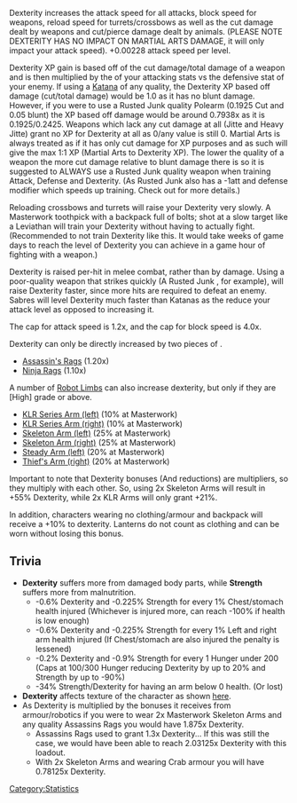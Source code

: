 Dexterity increases the attack speed for all attacks, block speed for
weapons, reload speed for turrets/crossbows as well as the cut damage
dealt by weapons and cut/pierce damage dealt by animals. (PLEASE NOTE
DEXTERITY HAS NO IMPACT ON MARTIAL ARTS DAMAGE, it will only impact your
attack speed). +0.00228 attack speed per level.

Dexterity XP gain is based off of the cut damage/total damage of a
weapon and is then multiplied by the [](Stronger_Opponent_Logic.md) of your attacking stats vs
the defensive stat of your enemy. If using a [Katana](Katana.md "wikilink")
of any quality, the Dexterity XP based off damage (cut/total damage)
would be 1.0 as it has no blunt damage. However, if you were to use a
Rusted Junk quality Polearm (0.1925 Cut and 0.05 blunt) the XP based off
damage would be around 0.7938x as it is 0.1925/0.2425. Weapons which
lack any cut damage at all (Jitte and Heavy Jitte) grant no XP for
Dexterity at all as 0/any value is still 0. Martial Arts is always
treated as if it has only cut damage for XP purposes and as such will
give the max 1:1 XP (Martial Arts to Dexterity XP). The lower the
quality of a weapon the more cut damage relative to blunt damage there
is so it is suggested to ALWAYS use a Rusted Junk quality weapon when
training Attack, Defense and Dexterity. (As Rusted Junk also has a -1att
and defense modifier which speeds up training. Check out [](Stronger_Opponent_Logic.md) for more details.)

Reloading crossbows and turrets will raise your Dexterity very slowly. A
Masterwork toothpick with a backpack full of bolts; shot at a slow
target like a Leviathan will train your Dexterity without having to
actually fight. (Recommended to not train Dexterity like this. It would
take weeks of game days to reach the level of Dexterity you can achieve
in a game hour of fighting with a weapon.)

Dexterity is raised per-hit in melee combat, rather than by damage.
Using a poor-quality weapon that strikes quickly (A Rusted Junk [](Foreign_Sabre.md), for example), will raise Dexterity
faster, since more hits are required to defeat an enemy. Sabres will
level Dexterity much faster than Katanas as the reduce your attack level
as opposed to increasing it.

The cap for attack speed is 1.2x, and the cap for block speed is 4.0x.

Dexterity can only be directly increased by two pieces of [](Light_Armour.md).

- [Assassin's Rags](Assassin's_Rags.md "wikilink") (1.20x)
- [Ninja Rags](Ninja_Rags.md "wikilink") (1.10x)

A number of [Robot Limbs](Robot_Limbs.md "wikilink") can also increase
dexterity, but only if they are \[High\] grade or above.

- [KLR Series Arm (left)](KLR_Series_Arm_(left).md "wikilink") (10% at
  Masterwork)
- [KLR Series Arm (right)](KLR_Series_Arm_(right).md "wikilink") (10% at
  Masterwork)
- [Skeleton Arm (left)](Skeleton_Arm_(left).md "wikilink") (25% at
  Masterwork)
- [Skeleton Arm (right)](Skeleton_Arm_(right).md "wikilink") (25% at
  Masterwork)
- [Steady Arm (left)](Steady_Arm_(left).md "wikilink") (20% at Masterwork)
- [Thief's Arm (right)](Thief's_Arm_(right).md "wikilink") (20% at
  Masterwork)

Important to note that Dexterity bonuses (And reductions) are
multipliers, so they multiply with each other. So, using 2x Skeleton
Arms will result in +55% Dexterity, while 2x KLR Arms will only grant
+21%.

In addition, characters wearing no clothing/armour and backpack will
receive a +10% to dexterity. Lanterns do not count as clothing and can
be worn without losing this bonus.

## Trivia

- **Dexterity** suffers more from damaged body parts, while **Strength**
  suffers more from malnutrition.
  - -0.6% Dexterity and -0.225% Strength for every 1% Chest/stomach
    health injured (Whichever is injured more, can reach -100% if health
    is low enough)
  - -0.6% Dexterity and -0.225% Strength for every 1% Left and right arm
    health injured (If Chest/stomach are also injured the penalty is
    lessened)
  - -0.2% Dexterity and -0.9% Strength for every 1 Hunger under 200
    (Caps at 100/300 Hunger reducing Dexterity by up to 20% and Strength
    by up to -90%)
  - -34% Strength/Dexterity for having an arm below 0 health. (Or lost)
- **Dexterity** affects texture of the character as shown
  [here](:File:Bulk_Differences.jpg "wikilink").
- As Dexterity is multiplied by the bonuses it receives from
  armour/robotics if you were to wear 2x Masterwork Skeleton Arms and
  any quality Assassins Rags you would have 1.875x Dexterity.
  - Assassins Rags used to grant 1.3x Dexterity... If this was still the
    case, we would have been able to reach 2.03125x Dexterity with this
    loadout.
  - With 2x Skeleton Arms and wearing Crab armour you will have 0.78125x
    Dexterity.

[Category:Statistics](Category:Statistics "wikilink")